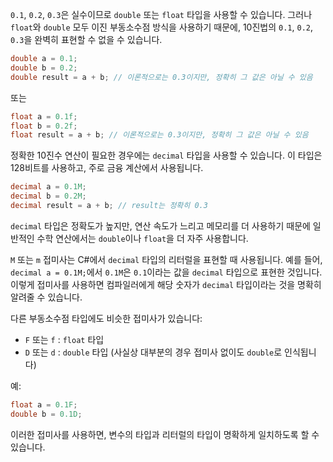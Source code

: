 `0.1`, `0.2`, `0.3`은 실수이므로 `double` 또는 `float` 타입을 사용할 수 있습니다. 그러나 `float`와 `double` 모두 이진 부동소수점 방식을 사용하기 때문에, 10진법의 `0.1`, `0.2`, `0.3`을 완벽히 표현할 수 없을 수 있습니다.

```csharp
double a = 0.1;
double b = 0.2;
double result = a + b; // 이론적으로는 0.3이지만, 정확히 그 값은 아닐 수 있음
```

또는

```csharp
float a = 0.1f;
float b = 0.2f;
float result = a + b; // 이론적으로는 0.3이지만, 정확히 그 값은 아닐 수 있음
```

정확한 10진수 연산이 필요한 경우에는 `decimal` 타입을 사용할 수 있습니다. 이 타입은 128비트를 사용하고, 주로 금융 계산에서 사용됩니다.

```csharp
decimal a = 0.1M;
decimal b = 0.2M;
decimal result = a + b; // result는 정확히 0.3
```

`decimal` 타입은 정확도가 높지만, 연산 속도가 느리고 메모리를 더 사용하기 때문에 일반적인 수학 연산에서는 `double`이나 `float`을 더 자주 사용합니다.



`M` 또는 `m` 접미사는 C#에서 `decimal` 타입의 리터럴을 표현할 때 사용됩니다. 예를 들어, `decimal a = 0.1M;`에서 `0.1M`은 `0.1`이라는 값을 `decimal` 타입으로 표현한 것입니다. 이렇게 접미사를 사용하면 컴파일러에게 해당 숫자가 `decimal` 타입이라는 것을 명확히 알려줄 수 있습니다.

다른 부동소수점 타입에도 비슷한 접미사가 있습니다:

- `F` 또는 `f` : `float` 타입
- `D` 또는 `d` : `double` 타입 (사실상 대부분의 경우 접미사 없이도 `double`로 인식됩니다)

예:

```csharp
float a = 0.1F;
double b = 0.1D;
```

이러한 접미사를 사용하면, 변수의 타입과 리터럴의 타입이 명확하게 일치하도록 할 수 있습니다.